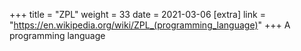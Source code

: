 +++
title = "ZPL"
weight = 33
date = 2021-03-06
[extra]
link = "https://en.wikipedia.org/wiki/ZPL_(programming_language)"
+++
A programming language

